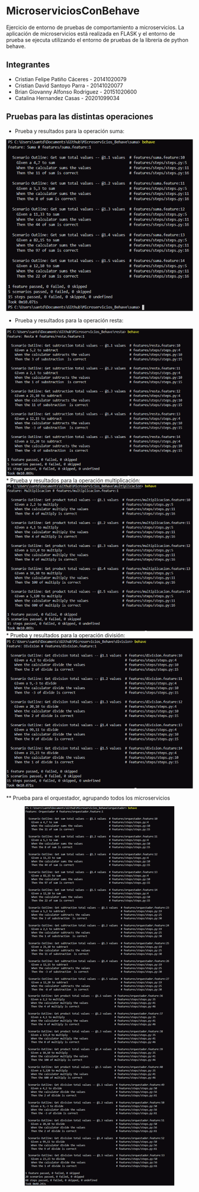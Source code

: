 # MicroserviciosConBehave

Ejercicio de entorno de pruebas de comportamiento a microservicios.
La aplicación de microservicios está realizada en FLASK y el entorno de prueba se ejecuta utilizando el entorno de pruebas de la librería de python behave.
## Integrantes

- Cristian Felipe Patiño Cáceres - 20141020079
- Cristian David Santoyo Parra - 20141020077
- Brian Giovanny Alfonso Rodriguez - 20151020600
- Catalina Hernandez Casas - 20201099034


## Pruebas para las distintas operaciones

* Prueba y resultados para la operación suma:
<div align='center'>
    <img  src='img/behaveSuma.png'>    
</div>
    
* Prueba y resultados para la operación resta:
 <div align='center'>
    <img  src='img/behaveResta.png'>    
</div>   
* Prueba y resultados para la operación multiplicación:
<div align='center'>
    <img  src='img/behaveMultiplicacion.png'>    
</div>
* Prueba y resultados para la operación división:
<div align='center'>
    <img  src='img/behaveDivision.png'>    
</div>

** Prueba para el orquestador, agrupando todos los microservicios
<div align='center'>
    <img  src='img/behaveOrquestador.png'>    
</div>